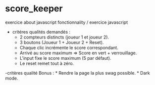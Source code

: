 # score_keeper
exercice about javascript fonctionnality / exercice javascript 

- critéres qualités demandés :
    * 2 compteurs distincts (joueur 1 et joueur 2).
    * 3 boutons (Joueur 1 + Joueur 2 + Reset).
    * Chaque clic incrémente le score correspondant.
    * Arrivé au score maximum => Score en vert + verrouillage.
    * L'input fixe le score maximum (5 par défaut).
    * Le reset remet tout à zéro.
    
-critères qualité Bonus :
    * Rendre la page la plus swag possible.
    * Dark mode.
